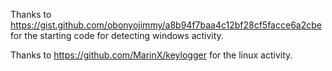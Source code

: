 Thanks to https://gist.github.com/obonyojimmy/a8b94f7baa4c12bf28cf5facce6a2cbe for the starting code for detecting windows activity. 

Thanks to https://github.com/MarinX/keylogger for the linux activity.

